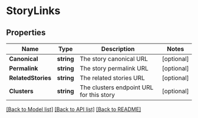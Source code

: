 # StoryLinks

## Properties

Name | Type | Description | Notes
------------ | ------------- | ------------- | -------------
**Canonical** | **string** | The story canonical URL | [optional] 
**Permalink** | **string** | The story permalink URL | [optional] 
**RelatedStories** | **string** | The related stories URL | [optional] 
**Clusters** | **string** | The clusters endpoint URL for this story | [optional] 

[[Back to Model list]](../README.md#documentation-for-models) [[Back to API list]](../README.md#documentation-for-api-endpoints) [[Back to README]](../README.md)


